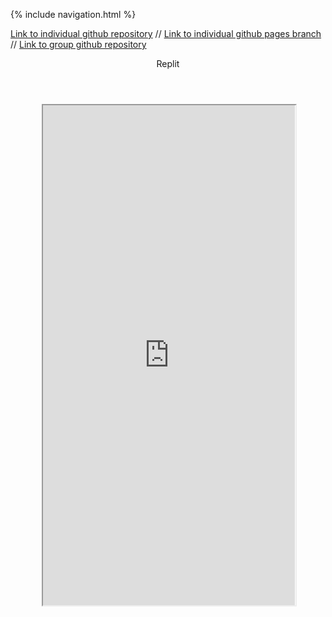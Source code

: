 {% include navigation.html %}

[Link to individual github repository](https://github.com/jeankim05/jeanapcsptri3) // 
[Link to individual github pages branch](https://github.com/jeankim05/jeanapcsptri3/tree/gh-pages) // 
[Link to group github repository](https://github.com/jeankim05/tri3teambigmac)

<div class="container py-4">
    <header class="pb-3 mb-4 border-bottom border-primary text-dark">
        <span class="fs-4">Replit</span>
    </header>
    <div class="row justify-content-center" style="margin: 10%;">
        <iframe height="800px" width="100%" src="https://repl.it/@JeanKim4/jeanapcsptri3?lite=true"></iframe>
    </div>
</div>

